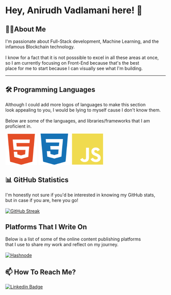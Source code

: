 # Hey, Anirudh Vadlamani here! 👋

## 👨‍💻About Me
I'm passionate about Full-Stack development, Machine Learning, and the infamous Blockchain technology. <br><br>
I know for a fact that it is not posssible to excel in all these areas at once, <br> 
so I am currently focusing on Front-End because that's the best <br>
place for me to start because I can visually see what I'm building. <br>

<hr>

## 🛠️ Programming Languages
Although I could add more logos of languages to make this section <br>
look appealing to you, I would be lying to myself cause I don't know them. <br><br>
Below are some of the languages, and libraries/frameworks that I am proficient in.
<div>
  <img src="https://github.com/devicons/devicon/blob/master/icons/html5/html5-plain.svg" alt="Logo of HTML5" width="100">
  <img src="https://github.com/devicons/devicon/blob/master/icons/css3/css3-plain.svg" alt="Logo of CSS3" width="100">
  <img src="https://github.com/devicons/devicon/blob/master/icons/javascript/javascript-plain.svg" alt="Logo of JavaScript" width="100">
</div>

## 📊 GitHub Statistics
I'm honestly not sure if you'd be interested in knowing my GitHub stats, <br>
but in case if you are, here you go! <br><br>
[![GitHub Streak](http://github-readme-streak-stats.herokuapp.com?user=AV2001&theme=dark&background=000000)](https://git.io/streak-stats)

## Platforms That I Write On
Below is a list of some of the online content publishing platforms <br>
that I use to share my work and reflect on my journey. <br><br>
[![Hashnode](https://img.shields.io/badge/Hashnode-2962FF?style=for-the-badge&logo=hashnode&logoColor=white)](https://anirudhvadlamani.hashnode.dev/)


## 📫 How To Reach Me?
[![Linkedin Badge](https://img.shields.io/badge/LinkedIn-0077B5?style=for-the-badge&logo=linkedin&logoColor=white)](https://www.linkedin.com/in/anirudh-vadlamani/)

